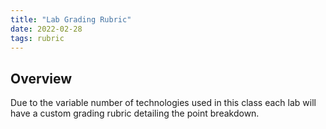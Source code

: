 ```yaml
---
title: "Lab Grading Rubric"
date: 2022-02-28
tags: rubric
---
```


## Overview

Due to the variable number of technologies used in this class each lab will have a custom grading
rubric detailing the point breakdown.


